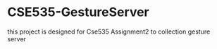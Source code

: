 # CSE535-GestureServer
this project is designed for Cse535 Assignment2 to collection gesture server
